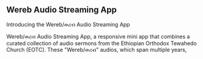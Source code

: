 ## Wereb Audio Streaming App

Introducing the Wereb/ወረብ Audio Streaming App

Wereb/ወረብ Audio Streaming App, a responsive mini app that combines a curated collection of audio sermons from the Ethiopian Orthodox Tewahedo Church (EOTC). These "Wereb/ወረብ" audios, which span multiple years,
